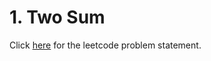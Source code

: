 # 1. Two Sum

Click [here](https://leetcode.com/problems/two-sum/) for the leetcode problem statement.

